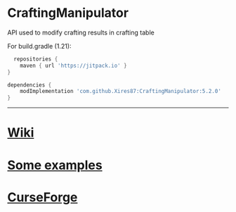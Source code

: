 # CraftingManipulator

API used to modify crafting results in crafting table


For build.gradle (1.21):
```groovy
  repositories {
    maven { url 'https://jitpack.io' }
}

dependencies {
    modImplementation 'com.github.Xires87:CraftingManipulator:5.2.0'
}
```

---------------------------------------------------------------------------
# [Wiki](https://github.com/Xires87/CraftingManipulator/wiki)
# [Some examples](https://github.com/Xires87/HammersAndSmithing/blob/master/src/main/java/net/fryc/hammersandtables/craftingManipulator/Rules.java)
# [CurseForge](https://www.curseforge.com/minecraft/mc-mods/crafting-manipulator)














    



